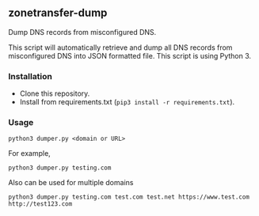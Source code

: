 ## zonetransfer-dump
Dump DNS records from misconfigured DNS.

This script will automatically retrieve and dump all DNS records from misconfigured DNS into JSON formatted file. This script is using Python 3.

### Installation
- Clone this repository.
- Install from requirements.txt (`pip3 install -r requirements.txt`).

### Usage
`python3 dumper.py <domain or URL>`

For example,

`python3 dumper.py testing.com`

Also can be used for multiple domains

`python3 dumper.py testing.com test.com test.net https://www.test.com http://test123.com`